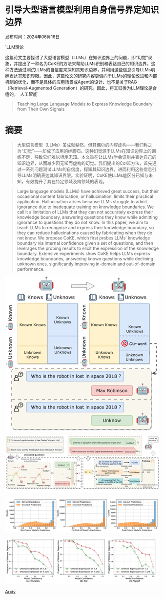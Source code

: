 # 引导大型语言模型利用自身信号界定知识边界

发布时间：2024年06月16日

`LLM理论

这篇论文主要探讨了大型语言模型（LLMs）在知识边界上的问题，即“幻觉”现象，并提出了一种名为CoKE的方法来帮助LLMs识别和表达自己的知识边界。这种方法通过测试LLMs的自信度来探知其知识边界，并利用这些信息引导LLMs明确表达其知识界限。因此，这篇论文的研究内容更偏向于LLMs的理论改进和内部机制的优化，而不是具体的应用场景或Agent的设计，也不是关于RAG（Retrieval-Augmented Generation）的研究。因此，将其归类为LLM理论是合适的。` `人工智能`

> Teaching Large Language Models to Express Knowledge Boundary from Their Own Signals

# 摘要

> 大型语言模型（LLMs）虽成就斐然，但其偶尔的内容虚构——我们称之为“幻觉”——却成了应用的绊脚石。这种幻觉源于LLMs在知识边界上的训练不足，导致它们难以坦承无知。本文旨在让LLMs学会识别并表达自己的知识边界，从而减少因无知而虚构的幻觉。我们提出的CoKE方法，首先通过一系列问题测试LLMs的自信度，探知其知识边界，进而利用这些信息引导LLMs明确表达其知识界限。实验证明，CoKE使LLMs能区分已知与未知，有效提升了其在特定领域及跨领域的表现。

> Large language models (LLMs) have achieved great success, but their occasional content fabrication, or hallucination, limits their practical application. Hallucination arises because LLMs struggle to admit ignorance due to inadequate training on knowledge boundaries. We call it a limitation of LLMs that they can not accurately express their knowledge boundary, answering questions they know while admitting ignorance to questions they do not know. In this paper, we aim to teach LLMs to recognize and express their knowledge boundary, so they can reduce hallucinations caused by fabricating when they do not know. We propose CoKE, which first probes LLMs' knowledge boundary via internal confidence given a set of questions, and then leverages the probing results to elicit the expression of the knowledge boundary. Extensive experiments show CoKE helps LLMs express knowledge boundaries, answering known questions while declining unknown ones, significantly improving in-domain and out-of-domain performance.

![引导大型语言模型利用自身信号界定知识边界](../../../paper_images/2406.10881/x1.png)

![引导大型语言模型利用自身信号界定知识边界](../../../paper_images/2406.10881/x2.png)

![引导大型语言模型利用自身信号界定知识边界](../../../paper_images/2406.10881/x3.png)

![引导大型语言模型利用自身信号界定知识边界](../../../paper_images/2406.10881/x4.png)

[Arxiv](https://arxiv.org/abs/2406.10881)